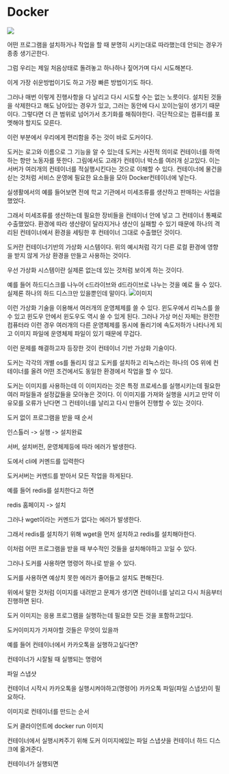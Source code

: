 # Docker

![](https://pyrasis.com/assets/images/jHLsAlwaysUpToDateDocker/Unit01/2.webp)


어떤 프로그램을 설치하거나 작업을 할 때 분명히 시키는대로 따라했는데 안되는 경우가 종종 생기곤한다.

그럼 우리는 제일 처음상태로 돌려놓고 하나하나 짚어가며 다시 시도해본다.

이게 가장 쉬운방법이기도 하고 가장 빠른 방법이기도 하다.


그러나 매번 이렇게 진행사항을 다 날리고 다시 시도할 수는 없는 노릇이다. 설치된 것들을 삭제한다고 해도 남아있는 경우가 있고, 그러는 동안에 다시 꼬이는일이 생기기 때문이다. 그렇다면 더 큰 범위로 넘어가서 초기화를 해줘야한다. 극단적으로는 컴퓨터를 포멧해야 할지도 모른다. 

이런 부분에서 우리에게 편리함을 주는 것이 바로 도커이다.

도커는 로고와 이름으로 그 기능을 알 수 있는데 도커는 사전적 의미로 컨테이너를 하역하는 항만 노동자를 뜻한다. 그림에서도 고래가 컨테이너 박스를 여러개 싣고있다. 이는 서버가 여러개의 컨테이너를 적실행시킨다는 것으로 이해할 수 있다. 컨테이너에 물건을 싣는 것처럼 서비스 운영에 필요한 요소들을 모아 Docker컨테이너에 넣는다. 

실생활에서의 예를 들어보면 전에 학교 기관에서 미세조류를 생산하고 판매하는 사업을 했었다.

그래서 미세조류를 생산하는데 필요한 장비들을 컨테이너 안에 넣고
그 컨테이너 통째로 수출했었다. 환경에 따라 생산량이 달라지거나 생산이 실패할 수 있기 때문에 하나의 격리된 컨테이너에서 환경을 세팅한 후 컨테이너 그대로 수출했던 것이다.

도커란 컨테이너기반의 가상화 시스템이다. 위의 예시처럼 각기 다른 로컬 환경에 영향을 받지 않게 가상 환경을 만들고 사용하는 것이다.

우선 가상화 시스템이란 실제론 없는데 있는 것처럼 보이게 하는 것이다.

예를 들어 하드디스크를 나누어 c드라이브와 d드라이브로 나누는 것을 예로 들 수 있다. 실제론 하나의 하드 디스크만 있을뿐인데 말이다.
![이미지](https://pyrasis.com/assets/images/jHLsAlwaysUpToDateDocker/Unit01/5.webp)

이런 가상화 기술을 이용해서 여러개의 운영체제를 쓸 수 있다. 윈도우에서 리눅스를 쓸 수 있고 윈도우 안에서 윈도우도 역시 쓸 수 있게 된다. 그러나 가상 머신 자체는 완전한 컴퓨터라 이런 경우 여러개의 다른 운영체제를 동시에 돌리기에 속도저하가 나타나게 되고 이미지 파일에 운영체제 파일이 있기 때문에 무겁다.

이런 문제를 해결하고자 등장한 것이 컨테이너 기반 가상화 기술이다.

도커는 각각의 개별 os를 돌리지 않고 도커를 설치하고 리눅스라는 하나의 OS 위에 컨테이너를 올려 어떤 조건에서도 동일한 환경에서 작업을 할 수 있다.

도커는 이미지를 사용하는데 이 이미지라는 것은 특정 프로세스를 실행시키는데 필요한 여러 파일들과 설정값들을 모아놓은 것이다.
이 이미지를 가져와 실행을 시키고 만약 이유모를 오류가 난다면 그 컨테이너를 날리고 다시 만들어 진행할 수 있는 것이다.



도커 없이 프로그램을 받을 때 순서

인스톨러 -> 실행 -> 설치완료

서버, 설치버전, 운영체제등에 따라 에러가 발생한다.

도에서 cli에 커멘드를 입력한다

도커서버는 커멘드를 받아서 모든 작업을 하게된다.

예를 들어 redis를 설치한다고 하면

redis 홈페이지 -> 설치

그러나 wget이라는 커멘드가 없다는 에러가 발생한다.

그래서 redis를 설치하기 위해 wget을 먼저 설치하고 redis를 설치해아한다.

이처럼 어떤 프로그램을 받을 때 부수적인 것들을 설치해야하고 꼬일 수 있다.

그러나 도커를 사용하면 명령어 하나로 받을 수 있다.

도커를 사용하면 예상치 못한 에러가 줄어들고 설치도 편해진다.

위에서 말한 것처럼 이미지를 내려받고 문제가 생기면 컨테이너를 날리고 다시 처음부터 진행하면 된다.

도커 이미지는 응용 프로그램을 실행하는데 필요한 모든 것을 포함하고있다.

도커이미지가 가져야할 것들은 무엇이 있을까

예를 들어 컨테이너에서 카카오톡을 실행하고싶다면?

컨테이너가 시잘될 때 실행되는 명령어

파일 스냅샷

컨테이너 시작시 카카오톡을 실행시켜야하고(명령어) 카카오톡 파일(파일 스냅샷)이 필요하다.

이미지로 컨테이너를 만드는 순서

도커 클라이언트에 docker run 이미지

컨테이너에서 실행시켜주기 위해 도커 이미지에있는 파일 스냅샷을 컨테이너 하드 디스크에 옮겨준다.

컨테이너가 실행되면 

